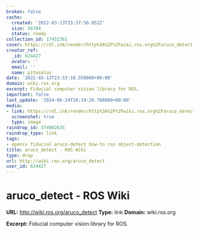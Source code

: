 ```yaml
---
broken: false
cache:
  created: '2022-03-13T23:37:50.052Z'
  size: 56704
  status: ready
collection_id: 17452361
cover: https://rdl.ink/render/http%3A%2F%2Fwiki.ros.org%2Faruco_detect
creator_ref:
  _id: 624427
  avatar: ''
  email: ''
  name: pitosalas
date: '2022-03-13T23:33:18.550000+00:00'
domain: wiki.ros.org
excerpt: Fiducial computer vision library for ROS.
important: false
last_update: '2024-06-24T16:19:20.788000+00:00'
media:
- link: https://rdl.ink/render/http%3A%2F%2Fwiki.ros.org%2Faruco_detect
  screenshot: true
  type: image
raindrop_id: 374902635
raindrop_type: link
tags:
- opencv fiducial aruco-detect how-to ros object-detection
title: aruco_detect - ROS Wiki
type: drop
url: http://wiki.ros.org/aruco_detect
user_id: 624427
---
```


# aruco_detect - ROS Wiki

**URL:** http://wiki.ros.org/aruco_detect
**Type:** link
**Domain:** wiki.ros.org

**Excerpt:** Fiducial computer vision library for ROS.
